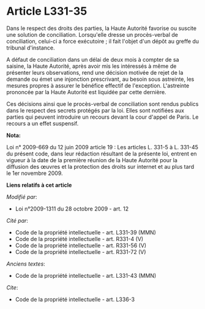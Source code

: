 # Article L331-35

Dans le respect des droits des parties, la Haute Autorité favorise ou suscite une solution de conciliation. Lorsqu'elle
dresse un procès-verbal de conciliation, celui-ci a force exécutoire ; il fait l'objet d'un dépôt au greffe du tribunal
d'instance.

A défaut de conciliation dans un délai de deux mois à compter de sa saisine, la Haute Autorité, après avoir mis les
intéressés à même de présenter leurs observations, rend une décision motivée de rejet de la demande ou émet une injonction
prescrivant, au besoin sous astreinte, les mesures propres à assurer le bénéfice effectif de l'exception. L'astreinte
prononcée par la Haute Autorité est liquidée par cette dernière.

Ces décisions ainsi que le procès-verbal de conciliation sont rendus publics dans le respect des secrets protégés par la loi.
Elles sont notifiées aux parties qui peuvent introduire un recours devant la cour d'appel de Paris. Le recours a un effet
suspensif.

**Nota:**

Loi n° 2009-669 du 12 juin 2009 article 19 : Les articles L. 331-5 à L. 331-45 du présent code, dans leur rédaction résultant
de la présente loi, entrent en vigueur à la date de la première réunion de la Haute Autorité pour la diffusion des œuvres et
la protection des droits sur internet et au plus tard le 1er novembre 2009.

**Liens relatifs à cet article**

_Modifié par_:

  - Loi n°2009-1311 du 28 octobre 2009 - art. 12

_Cité par_:

  - Code de la propriété intellectuelle - art. L331-39 (MMN)
  - Code de la propriété intellectuelle - art. R331-4 (V)
  - Code de la propriété intellectuelle - art. R331-56 (V)
  - Code de la propriété intellectuelle - art. R331-72 (V)

_Anciens textes_:

  - Code de la propriété intellectuelle - art. L331-43 (MMN)

_Cite_:

  - Code de la propriété intellectuelle - art. L336-3

